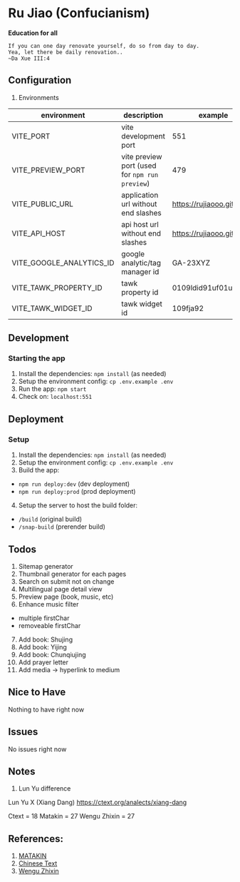 # Ru Jiao (Confucianism)

**Education for all**

```
If you can one day renovate yourself, do so from day to day.
Yea, let there be daily renovation..
~Da Xue III:4
```

## Configuration
1. Environments

| environment | description | example |
|--|--|--|
| VITE_PORT | vite development port | 551 |
| VITE_PREVIEW_PORT | vite preview port (used for `npm run preview`) | 479 |
| VITE_PUBLIC_URL | application url without end slashes | https://rujiaooo.github.io |
| VITE_API_HOST | api host url without end slashes | https://rujiaooo.github.io |
| VITE_GOOGLE_ANALYTICS_ID | google analytic/tag manager id | GA-23XYZ |
| VITE_TAWK_PROPERTY_ID | tawk property id | 0109ldid91uf01ur8918 |
| VITE_TAWK_WIDGET_ID | tawk widget id | 109fja92 |

## Development
### Starting the app
1. Install the dependencies: `npm install` (as needed)
2. Setup the environment config: `cp .env.example .env`
3. Run the app: `npm start`
4. Check on: `localhost:551`

## Deployment
### Setup
1. Install the dependencies: `npm install` (as needed)
2. Setup the environment config: `cp .env.example .env`
3. Build the app: 
- `npm run deploy:dev` (dev deployment)
- `npm run deploy:prod` (prod deployment)
4. Setup the server to host the build folder:
- `/build` (original build)
- `/snap-build` (prerender build)

## Todos
1. Sitemap generator
2. Thumbnail generator for each pages
3. Search on submit not on change
4. Multilingual page detail view
5. Preview page (book, music, etc)
6. Enhance music filter
- multiple firstChar
- removeable firstChar
7. Add book: Shujing
8. Add book: Yijing
9. Add book: Chunqiujing
10. Add prayer letter
11. Add media -> hyperlink to medium

## Nice to Have
Nothing to have right now

## Issues
No issues right now

## Notes
1. Lun Yu difference

Lun Yu X (Xiang Dang)
https://ctext.org/analects/xiang-dang

Ctext = 18
Matakin = 27
Wengu Zhixin = 27

## References:
1. [MATAKIN](https://matakin.or.id/)
2. [Chinese Text](https://ctext.org/)
3. [Wengu Zhixin](http://wengu.tartarie.com/wg/wengu.php)

